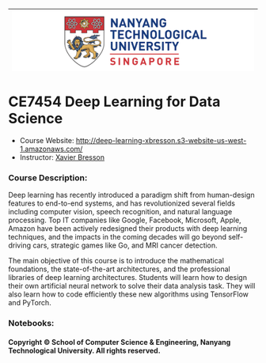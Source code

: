|![image](https://github.com/NTU-CCA/EE6221/blob/master/logo.png)|
|---|
# CE7454 Deep Learning for Data Science

- Course Website: http://deep-learning-xbresson.s3-website-us-west-1.amazonaws.com/
- Instructor: [Xavier Bresson](https://www.ntu.edu.sg/home/xbresson/)

### Course Description:

Deep learning has recently introduced a paradigm shift from human-design features to end-to-end systems, and has revolutionized several fields including computer vision, speech recognition, and natural language processing. Top IT companies like Google, Facebook, Microsoft, Apple, Amazon have been actively redesigned their products with deep learning techniques, and the impacts in the coming decades will go beyond self-driving cars, strategic games like Go, and MRI cancer detection.

The main objective of this course is to introduce the mathematical foundations, the state-of-the-art architectures, and the professional libraries of deep learning architectures. Students will learn how to design their own artificial neural network to solve their data analysis task. They will also learn how to code efficiently these new algorithms using TensorFlow and PyTorch.

### Notebooks:




#### Copyright © School of Computer Science & Engineering, Nanyang Technological University. All rights reserved.
